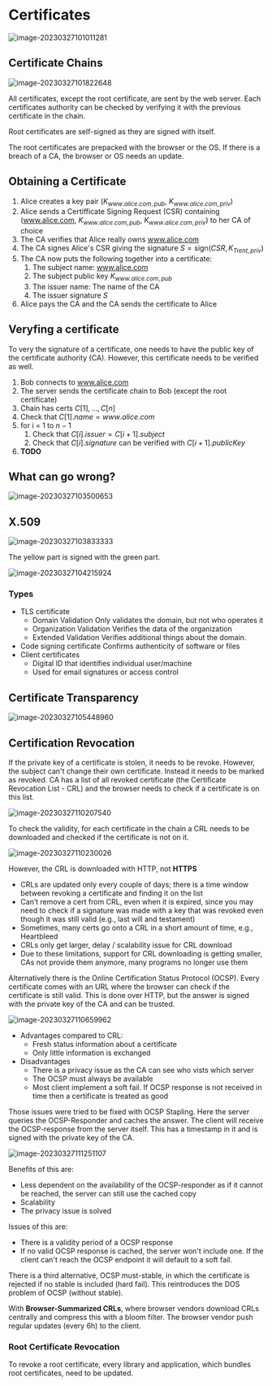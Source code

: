 # Certificates

![image-20230327101011281](res/5_Certificates/image-20230327101011281.png)

## Certificate Chains

![image-20230327101822648](res/5_Certificates/image-20230327101822648.png)

All certificates, except the root certificate, are sent by the web server. Each certificates authority can be checked by verifying it with the previous certificate in the chain. 

Root certificates are self-signed as they are signed with itself.

The root certificates are prepacked with the browser or the OS. If there is a breach of a CA, the browser or OS needs an update.

## Obtaining a Certificate

1. Alice creates a key pair ($K_{www.alice.com, pub}$, $K_{www.alice.com, priv}$)
2. Alice sends a Certifficate Signing Request (CSR) containing (www.alice.com, $K_{www.alice.com, pub}$, $K_{www.alice.com, priv}$) to her CA of choice
3. The CA verifies that Alice really owns www.alice.com
4. The CA signes Alice's CSR  giving the signature $S=\mathrm{sign}(CSR, K_{Trent, priv})$
5. The CA now puts the following together into a certificate:
   1. The subject name: www.alice.com
   2. The subject public key $K_{www.alice.com, pub}$
   3. The issuer name: The name of the CA
   4. The issuer signature $S$
6. Alice pays the CA and the CA sends the certificate to Alice

## Veryfing a certificate

To very the signature of a certificate, one needs to have the public key of the certificate authority (CA). However, this certificate needs to be verified as well.

1. Bob connects to www.alice.com
2. The server sends the certificate chain to Bob (except the root certificate)
3. Chain has certs $C[1], ..., C[n]$
4. Check that $C[1].name = www.alice.com$
5. for i = 1 to $n-1$
   1. Check that $C[i].issuer = C[i+1].subject$
   2. Check that $C[i].signature$ can be verified with $C[i+1].publicKey$
6. **TODO**

## What can go wrong?

![image-20230327103500653](res/5_Certificates/image-20230327103500653.png)

## X.509

![image-20230327103833333](res/5_Certificates/image-20230327103833333.png)

The yellow part is signed with the green part.

![image-20230327104215924](res/5_Certificates/image-20230327104215924.png)

### Types

* TLS certificate
  * Domain Validation
    Only validates the domain, but not who operates it
  * Organization Validation
    Verifies the data of the organization
  * Extended Validation
    Verifies additional things about the domain.
* Code signing certificate
  Confirms authenticity of software or files
* Client certificates
  * Digital ID that identifies individual user/machine
  * Used for email signatures or access control

## Certificate Transparency

![image-20230327105448960](res/5_Certificates/image-20230327105448960.png)

## Certification Revocation

If the private key of a certificate is stolen, it needs to be revoke. However, the subject can't change their own certificate. Instead it needs to be marked as revoked. CA has a list of all revoked certificate (the Certificate Revocation List - CRL) and the browser needs to check if a certificate is on this list.

![image-20230327110207540](res/5_Certificates/image-20230327110207540.png)

To check the validity, for each certificate in the chain a CRL needs to be downloaded and checked if the certificate is not on it.

![image-20230327110230026](res/5_Certificates/image-20230327110230026.png)

However, the CRL is downloaded with HTTP, not **HTTPS**

* CRLs are updated only every couple of days; there is a
  time window between revoking a certificate and finding
  it on the list
* Can’t remove a cert from CRL, even when it is expired,
  since you may need to check if a signature was made
  with a key that was revoked even though it was still valid
  (e.g., last will and testament)
* Sometimes, many certs go onto a CRL in a short amount
  of time, e.g., Heartbleed
* CRLs only get larger, delay / scalability issue for CRL
  download
* Due to these limitations, support for CRL downloading is getting smaller, CAs not provide them
  anymore, many programs no longer use them

Alternatively there is the Online Certification Status Protocol (OCSP). Every certificate comes with an URL where the browser can check if the certificate is still valid. This is done over HTTP, but the answer is signed with the private key of the CA and can be trusted.

![image-20230327110659962](res/5_Certificates/image-20230327110659962.png)

* Advantages compared to CRL:
  * Fresh status information about a certificate
  * Only little information is exchanged
* Disadvantages
  * There is a privacy issue as the CA can see who vists which server
  * The OCSP must always be available
  * Most client implement a soft fail. If OCSP response is not received in time then a certificate is treated as good

Those issues were tried to be fixed with OCSP Stapling. Here the server queries the OCSP-Responder and caches the answer. The client will receive the OCSP-response from the server itself. This has a timestamp in it and is signed with the private key of the CA.

![image-20230327111251107](res/5_Certificates/image-20230327111251107.png)

Benefits of this are:

* Less dependent on the availability of the OCSP-responder as if it cannot be reached, the server can still use the cached copy
* Scalability
* The privacy issue is solved

Issues of this are:

* There is a validity period of a OCSP response
* If no valid OCSP response is cached, the server won't include one. If the client can't reach the OCSP endpoint it will default to a soft fail.

There is a third alternative, OCSP must-stable, in which the certificate is rejected if no stable is included (hard fail). This reintroduces the DOS problem of OCSP (without stable).

With **Browser-Summarized CRLs**, where browser vendors download CRLs centrally and compress this with a bloom filter. The browser vendor push regular updates (every 6h) to the client.

### Root Certificate Revocation

To revoke a root certificate, every library and application, which bundles root certificates, need to be updated.



##  